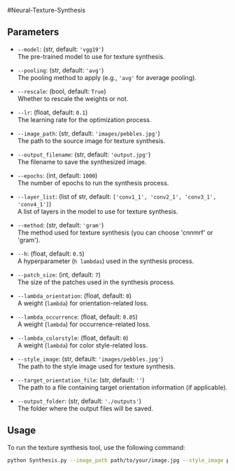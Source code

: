 #Neural-Texture-Synthesis
## Parameters

- `--model`: (str, default: `'vgg19'`)  
  The pre-trained model to use for texture synthesis.

- `--pooling`: (str, default: `'avg'`)  
  The pooling method to apply (e.g., `'avg'` for average pooling).

- `--rescale`: (bool, default: `True`)  
  Whether to rescale the weights or not.

- `--lr`: (float, default: `0.1`)  
  The learning rate for the optimization process.

- `--image_path`: (str, default: `'images/pebbles.jpg'`)  
  The path to the source image for texture synthesis.

- `--output_filename`: (str, default: `'output.jpg'`)  
  The filename to save the synthesized image.

- `--epochs`: (int, default: `1000`)  
  The number of epochs to run the synthesis process.

- `--layer_list`: (list of str, default: `['conv1_1', 'conv2_1', 'conv3_1', 'conv4_1']`)  
  A list of layers in the model to use for texture synthesis.

- `--method`: (str, default: `'gram'`)  
  The method used for texture synthesis (you can choose 'cnnmrf' or 'gram').

- `--h`: (float, default: `0.5`)  
  A hyperparameter (`h lambdas`) used in the synthesis process.

- `--patch_size`: (int, default: `7`)  
  The size of the patches used in the synthesis process.

- `--lambda_orientation`: (float, default: `0`)  
  A weight (`lambda`) for orientation-related loss.

- `--lambda_occurrence`: (float, default: `0.05`)  
  A weight (`lambda`) for occurrence-related loss.

- `--lambda_colorstyle`: (float, default: `0`)  
  A weight (`lambda`) for color style-related loss.

- `--style_image`: (str, default: `'images/pebbles.jpg'`)  
  The path to the style image used for texture synthesis.

- `--target_orientation_file`: (str, default: `''`)  
  The path to a file containing target orientation information (if applicable).

- `--output_folder`: (str, default: `'./outputs'`)  
  The folder where the output files will be saved.

## Usage

To run the texture synthesis tool, use the following command:

```bash
python Synthesis.py --image_path path/to/your/image.jpg --style_image path/to/your/style.jpg
